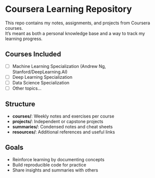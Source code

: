 # Coursera Learning Repository

This repo contains my notes, assignments, and projects from Coursera courses.  
It’s meant as both a personal knowledge base and a way to track my learning progress.

## Courses Included
- [ ] Machine Learning Specialization (Andrew Ng, Stanford/DeepLearning.AI)
- [ ] Deep Learning Specialization
- [ ] Data Science Specialization
- [ ] Other topics...

## Structure
- **courses/**: Weekly notes and exercises per course
- **projects/**: Independent or capstone projects
- **summaries/**: Condensed notes and cheat sheets
- **resources/**: Additional references and useful links

## Goals
- Reinforce learning by documenting concepts
- Build reproducible code for practice
- Share insights and summaries with others
